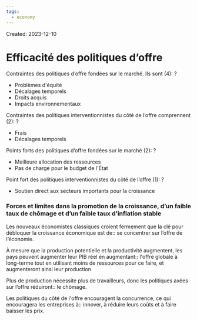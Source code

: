 ```yaml
---
tags:
  - economy
---
```

Created: 2023-12-10

# Efficacité des politiques d’offre

Contraintes des politiques d’offre fondées sur le marché. Ils sont (4):
?
- Problèmes d'équité
- Décalages temporels
- Droits acquis
- Impacts environnementaux
<!--SR:!2024-02-06,9,153-->

Contraintes des politiques interventionnistes du côté de l’offre comprennent (2):
?
- Frais
- Décalages temporels
<!--SR:!2024-02-13,26,193-->

Points forts des politiques d’offre fondées sur le marché (2):
?
- Meilleure allocation des ressources
- Pas de charge pour le budget de l'État
<!--SR:!2024-02-03,13,150-->

Point fort des politiques interventionnistes du côté de l’offre (1):
?
- Soutien direct aux secteurs importants pour la croissance
<!--SR:!2024-02-04,18,190-->

### Forces et limites dans la promotion de la croissance, d’un faible taux de chômage et d’un faible taux d’inflation stable

Les nouveaux économistes classiques croient fermement que la clé pour débloquer la croissance économique est de:: se concentrer sur l’offre de l’économie.
<!--SR:!2024-03-14,46,213-->

À mesure que la production potentielle et la productivité augmentent, les pays peuvent augmenter leur PIB réel en augmentant:: l'offre globale à long-terme tout en utilisant moins de ressources pour ce faire, et augmenteront ainsi leur production
<!--SR:!2024-02-02,19,166-->

Plus de production nécessite plus de travailleurs, donc les politiques axées sur l’offre réduiront:: le chômage.
<!--SR:!2024-03-28,57,233-->

Les politiques du côté de l'offre encouragent la concurrence, ce qui encouragera les entreprises à:: innover, à réduire leurs coûts et à faire baisser les prix.
<!--SR:!2024-02-21,42,250-->